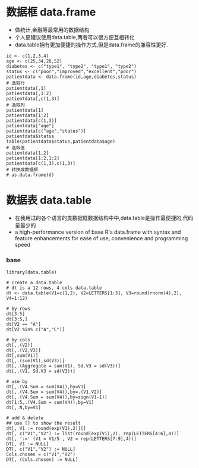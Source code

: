 # 数据框 data.frame
- 做统计,金融等最常用的数据结构
- 个人更建议使用data.table,两者可以很方便互相转化
- data.table拥有更加便捷的操作方式,但是data.frame的兼容性更好.

```
id <- c(1,2,3,4)
age <- c(25,34,28,52)
diabetes <- c("type1", "type2", "type1", "type2")
status <- c("poor","improved","excellent","poor")
patientdata <- data.frame(id,age,diabetes,status)
# 选取行
patientdata[,1]
patientdata[,1:2]
patientdata[,c(1,3)]
# 选取列
patientdata[1]
patientdata[1:2]
patientdata[c(1,3)]
patientdata["age"]
patientdata[c("age","status")]
patientdata$status
table(patientdata$status,patientdata$age)
# 选取值
patientdata[1,2]
patientdata[1:2,1:2]
patientdata[c(1,3),c(1,3)]
# 转换成数据框
# as.data.frame(d)
```

# 数据表 data.table
- 在我用过的各个语言的类数据框数据结构中中,data.table是操作最便捷的,代码量最少的
- a high-performance version of base R's data.frame with syntax and feature enhancements for ease of use, convenience and programming speed

### base
```
library(data.table)

# create a data.table
# dt is a 12 rows, 4 cols data.table
dt <- data.table(V1=c(1,2), V2=LETTERS[1:3], V3=round(rnorm(4),2), V4=1:12)

# by rows
dt[3:5]
dt[3:5,]
dt[V2 == "A"]
dt[V2 %in% c("A","C")]

# by cols
dt[,.(V2)]
dt[,.(V2,V3)]
dt[,sum(V1)]
dt[,.(sum(V1),sd(V3))]
dt[,.(Aggregate = sum(V1), Sd.V3 = sd(V3))]
dt[,.(V1, Sd.V3 = sd(V3))]

# use by
dt[,.(V4.Sum = sum(V4)),by=V1]
dt[,.(V4.Sum = sum(V4)),by=.(V1,V2)]
dt[,.(V4.Sum = sum(V4)),by=sign(V1-1)]
dt[1:5,.(V4.Sum = sum(V4)),by=V1]
dt[,.N,by=V1]

# add & delete
## use [] to show the result
dt[, V1 := round(exp(V1),2)][]
dt[, c("V1","V2") := list(round(exp(V1),2), rep(LETTERS[4:6],4))]
dt[, ':=' (V1 = V1/5 , V2 = rep(LETTERS[7:9],4))]
DT[, V1 := NULL]
DT[, c("V1","V2") := NULL]
Cols.chosen = c("V1","V2")
DT[, (Cols.chosen) := NULL]
```




